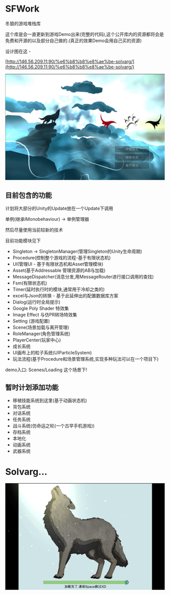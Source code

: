 # SFWork

冬狼的游戏堆栈库

这个库是会一直更新到游戏Demo出来(完整的代码),这个公开库内的资源都将会是免费和开源的以及部分自己做的.(真正的效果Demo会用自己买的资源)

设计图在这 - 

[http://146.56.209.11:90/%e6%b8%b8%e8%ae%be-solvarg/](http://146.56.209.11:90/%e6%b8%b8%e8%ae%be-solvarg/)

![](MenuDemo.jpg)

## 目前包含的功能

计划将大部分的Unity的Update放在一个Update下调用

单例(继承IMonobehaviour) -> 单例管理器

然后尽量使用当前较新的技术

目前功能模块见下

- Singleton -> SingletonManager(管理Singleton的Unity生命周期)
- Procedure(控制整个游戏的流程-基于有限状态机)
- UI(管理UI - 基于有限状态机和Asset管理模块)
- Asset(基于Addressable 管理资源的AB与加载)
- MessageDispatcher(消息分发,用MessageRouter进行接口调用的查找)
- Fsm(有限状态机)
- Timer(延时执行时的模块,通常用于冷却之类的)
- excel与Json的转换 - 基于此延伸出的配置数据库方案
- Dialog(运行时全局提示)
- Google Poly Shader 特效集
- Image Effect 与仿PR转场特效集
- Setting (游戏配置)
- Scene(场景加载与离开管理)
- RoleManager(角色管理系统)
- PlayerCenter(玩家中心)
- 成长系统
- UI画布上的粒子系统(UIParticleSystem)
- 玩法流程(基于Procedure和场景管理系统,实现多种玩法可以在一个项目下)

demo入口: Scenes/Loading 这个场景下!


## 暂时计划添加功能

- 移植技能系统到这里(基于动画状态机)  
- 背包系统
- 对话系统
- 任务系统
- 战斗系统(仿命运之轮(一个古早手机游戏))
- 存档系统
- 本地化
- 动画系统
- 武器系统

# Solvarg...
![](ProgressDemo.jpg)